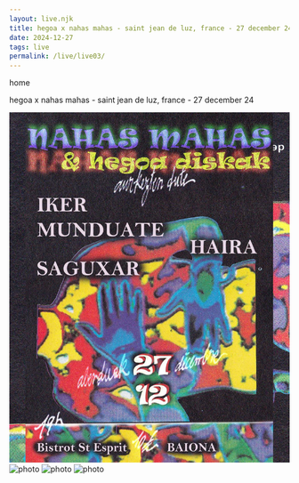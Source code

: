 ```yaml
---
layout: live.njk
title: hegoa x nahas mahas - saint jean de luz, france - 27 december 24
date: 2024-12-27
tags: live
permalink: /live/live03/
---
```


home

hegoa x nahas mahas - saint jean de luz, france - 27 december 24

![photo](/public/assets/live3_0.webp)
![photo](/public/assets/live3_1.webp)
![photo](/public/assets/live3_2.webp)
![photo](/public/assets/live3_3.webp)
